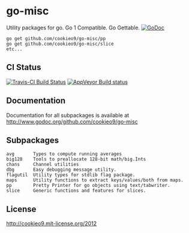 go-misc
=======
Utility packages for go. Go 1 Compatible. Go Gettable.
[![GoDoc](https://godoc.org/github.com/cookieo9/go-misc?status.svg)](https://godoc.org/github.com/cookieo9/go-misc)

    go get github.com/cookieo9/go-misc/pp
    go get github.com/cookieo9/go-misc/slice
    etc...

CI Status
---------
[![Travis-CI Build Status](https://travis-ci.org/cookieo9/go-misc.png?branch=master)](https://travis-ci.org/cookieo9/go-misc)
[![AppVeyor Build status](https://ci.appveyor.com/api/projects/status/lx4lxbtc34plp921/branch/master)](https://ci.appveyor.com/project/cookieo9/go-misc/branch/master)

Documentation
-------------
Documentation for all subpackages is available at http://www.godoc.org/github.com/cookieo9/go-misc


Subpackages
-----------
    avg       Types to compute running averages
    big128    Tools to preallocate 128-bit math/big.Ints
    chans     Channel utilities
    dbg       Easy debugging message utility.
    flagutil  Utility types for stdlib flag package.
    maps      Utility functions to extract keys/values/both from maps.
    pp        Pretty Printer for go objects using text/tabwriter.
    slice     Generic functions and features for slices.

License
-------
http://cookieo9.mit-license.org/2012

